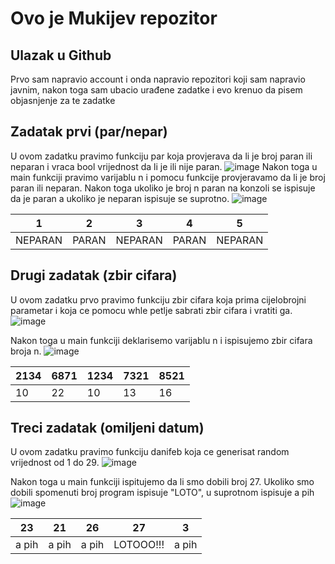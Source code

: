 # Ovo je Mukijev repozitor

## Ulazak u Github
Prvo sam napravio account i onda napravio repozitori koji sam napravio javnim, nakon toga sam ubacio urađene zadatke i evo krenuo da pisem objasnjenje za te zadatke

## Zadatak prvi (par/nepar)
U ovom zadatku pravimo funkciju par koja provjerava da li je broj paran ili neparan i vraca bool vrijednost da li je ili nije paran.
![image](https://github.com/AhmedKale/kaletovbrat/assets/168407775/c0616bdf-a810-4115-a5ae-db4881ecb3df)
Nakon toga u main funkciji pravimo varijablu n i pomocu funkcije provjeravamo da li je broj paran ili neparan.
Nakon toga ukoliko je broj n paran na konzoli se ispisuje da je paran a ukoliko je neparan ispisuje se suprotno.
![image](https://github.com/AhmedKale/kaletovbrat/assets/168407775/707202a5-7950-40c1-8dee-9b8764c091b6)

| 1       | 2     | 3       | 4     | 5       |
|---------|-------|---------|-------|---------|
| NEPARAN | PARAN | NEPARAN | PARAN | NEPARAN |

## Drugi zadatak (zbir cifara)
U ovom zadatku prvo pravimo funkciju zbir cifara koja prima cijelobrojni parametar i koja ce pomocu whle petlje sabrati zbir cifara i vratiti ga.
![image](https://github.com/AhmedKale/kaletovbrat/assets/168407775/75af858e-815a-49fe-a94f-f1230f648424)

Nakon toga u main funkciji deklarisemo varijablu n i ispisujemo zbir cifara broja n.
![image](https://github.com/AhmedKale/kaletovbrat/assets/168407775/ba9d6930-1e7b-4ca3-9dd2-4e0f8849c255)

| 2134 | 6871 | 1234 | 7321 | 8521 |
|------|------|------|------|------|
| 10   | 22   | 10   | 13   | 16   |

## Treci zadatak (omiljeni datum)
U ovom zadatku pravimo funkciju danifeb koja ce generisat random vrijednost od 1 do 29.
![image](https://github.com/AhmedKale/kaletovbrat/assets/168407775/2d7271a6-00ae-4ff2-9690-95dc57b5ca26)

Nakon toga u main funkciji ispitujemo da li smo dobili broj 27. Ukoliko smo dobili spomenuti broj program ispisuje "LOTO", u suprotnom ispisuje a pih
![image](https://github.com/AhmedKale/kaletovbrat/assets/168407775/be505aa0-3a85-4e70-bb15-21c4d9970911)

| 23    | 21    | 26    | 27        | 3     |
|-------|-------|-------|-----------|-------|
| a pih | a pih | a pih | LOTOOO!!! | a pih |
